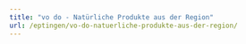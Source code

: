 ```yaml
---
title: "vo do - Natürliche Produkte aus der Region"
url: /eptingen/vo-do-natuerliche-produkte-aus-der-region/
---
```

